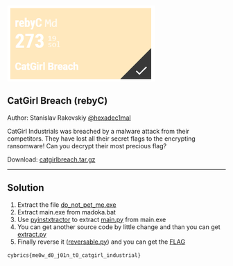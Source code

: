 ![2.PNG](2.PNG)

## CatGirl Breach (rebyC)

Author: Stanislav Rakovskiy [@hexadec1mal](https://t.me/hexadec1mal)

CatGirl Industrials was breached by a malware attack from their competitors. They have lost all their secret flags to the encrypting ransomware! Can you decrypt their most precious flag?

Download: [catgirlbreach.tar.gz](catgirlbreach.tar.gz)

---

## Solution

1. Extract the file [do_not_pet_me.exe](do_not_pet_me.exe)
2. Extract main.exe from madoka.bat
3. Use [pyinstxtractor](https://github.com/extremecoders-re/pyinstxtractor) to extract [main.py](./main.py) from main.exe
4. You can get another source code by little change and than you can get [extract.py](./extract.py)
5. Finally reverse it ([reversable.py](./reversable.py)) and you can get the [FLAG](./FLAG.png) 

```
cybrics{me0w_d0_j01n_t0_catgirl_industrial}
```
